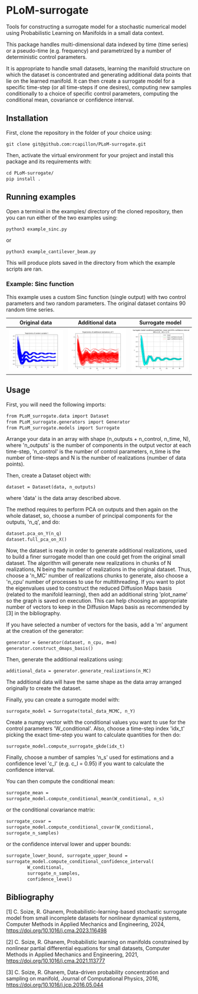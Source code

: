 # PLoM-surrogate
Tools for constructing a surrogate model for a stochastic numerical model using Probabilistic Learning on Manifolds
in a small data context.

This package handles multi-dimensional data indexed by time (time series) or a pseudo-time (e.g. frequency) and 
parametrized by a number of deterministic control parameters.

It is appropriate to handle small datasets, learning the manifold structure on which the dataset is
concentrated and generating additional data points that lie on the learned manifold. It can then create a surrogate
model for a specific time-step (or all time-steps if one desires), computing new samples conditionally to a choice
of specific control parameters, computing the conditional mean, covariance or confidence interval.

## Installation
First, clone the repository in the folder of your choice using:
```
git clone git@github.com:rcapillon/PLoM-surrogate.git
```
Then, activate the virtual environment for your project and install this package and its requirements with:
```
cd PLoM-surrogate/
pip install .
```

## Running examples
Open a terminal in the examples/ directory of the cloned repository, then you can run either of the two examples using:
```
python3 example_sinc.py
```
or
```
python3 example_cantilever_beam.py
```
This will produce plots saved in the directory from which the example scripts are ran.

### Example: Sinc function
This example uses a custom Sinc function (single output) with two control parameters and two random parameters. 
The original dataset contains 90 random time series.

|                                                   Original data                                                   |                                                Additional data                                                |                                                     Surrogate model                                                      |
|:-----------------------------------------------------------------------------------------------------------------:|:-------------------------------------------------------------------------------------------------------------:|:------------------------------------------------------------------------------------------------------------------------:|
| <img src="https://github.com/rcapillon/PLoM-surrogate/blob/main/readme_files/sinc_original_data.png" width="400"> | <img src="https://github.com/rcapillon/PLoM-surrogate/blob/main/readme_files/sinc_mcmc_data.png" width="400"> | <img src="https://github.com/rcapillon/PLoM-surrogate/blob/main/readme_files/sinc_surrogate_timeseries.png" width="400"> |

## Usage
First, you will need the following imports:
```
from PLoM_surrogate.data import Dataset
from PLoM_surrogate.generators import Generator
from PLoM_surrogate.models import Surrogate
```
Arrange your data in an array with shape (n_outputs + n_control, n_time, N), where 'n_outputs' is the number of 
components in the output vector at each time-step, 'n_control' is the number of control parameters, n_time is the number
of time-steps and N is the number of realizations (number of data points).

Then, create a Dataset object with:
```
dataset = Dataset(data, n_outputs)
```
where 'data' is the data array described above.

The method requires to perform PCA on outputs and then again on the whole dataset, so, choose a number of principal 
components for the outputs, 'n_q', and do:
```
dataset.pca_on_Y(n_q)
dataset.full_pca_on_X()
```

Now, the dataset is ready in order to generate additional realizations, used to build a finer surrogate model than one
could get from the original small dataset. The algorithm will generate new realizations in chunks of N realizations, N
being the number of realizations in the original dataset. Thus, choose a 'n_MC' number of realizations chunks to 
generate, also choose a 'n_cpu' number of processes to use for multithreading. If you want to plot the eigenvalues used
to construct the reduced Diffusion Maps basis (related to the manifold learning), then add an additional string 
'plot_name' so the graph is saved on execution. This can help choosing an appropriate number of vectors to keep in the
Diffusion Maps basis as recommended by [3] in the bibliography. 

If you have selected a number of vectors for the basis, add a 'm' argument at the creation of the generator:
```
generator = Generator(dataset, n_cpu, m=m)
generator.construct_dmaps_basis()
```
Then, generate the additional realizations using:
```
additional_data = generator.generate_realizations(n_MC)
```
The additional data will have the same shape as the data array arranged originally to create the dataset.

Finally, you can create a surrogate model with:
```
surrogate_model = Surrogate(total_data_MCMC, n_Y)
```
Create a numpy vector with the conditional values you want to use for the control parameters 'W_conditional'.
Also, choose a time-step index 'idx_t' picking the exact time-step you want to calculate quantities for then do:
```
surrogate_model.compute_surrogate_gkde(idx_t)
```
Finally, choose a number of samples 'n_s' used for estimations and a confidence level 'c_l' (e.g. c_l = 0.95) if you 
want to calculate the confidence interval.

You can then compute the conditional mean:
```
surrogate_mean = surrogate_model.compute_conditional_mean(W_conditional, n_s)
```
or the conditional covariance matrix:
```
surrogate_covar = surrogate_model.compute_conditional_covar(W_conditional, surrogate_n_samples)
```
or the confidence interval lower and upper bounds:
```
surrogate_lower_bound, surrogate_upper_bound = surrogate_model.compute_conditional_confidence_interval(
        W_conditional,
        surrogate_n_samples,
        confidence_level)
```

## Bibliography
[1] C. Soize, R. Ghanem, 
Probabilistic-learning-based stochastic surrogate model from small incomplete datasets for nonlinear dynamical systems, 
Computer Methods in Applied Mechanics and Engineering, 2024, https://doi.org/10.1016/j.cma.2023.116498

[2] C. Soize, R. Ghanem, Probabilistic learning on manifolds constrained by nonlinear partial differential equations 
for small datasets, Computer Methods in Applied Mechanics and Engineering, 2021, 
https://doi.org/10.1016/j.cma.2021.113777

[3] C. Soize, R. Ghanem,
Data-driven probability concentration and sampling on manifold, Journal of Computational Physics, 2016,
https://doi.org/10.1016/j.jcp.2016.05.044